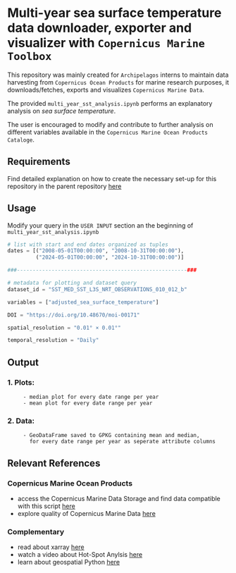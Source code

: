 # Multi-year sea surface temperature data downloader, exporter and visualizer with `Copernicus Marine Toolbox`

This repository was mainly created for `Archipelagos` interns to maintain data harvesting from `Copernicus Ocean Products` for marine research purposes, it downloads/fetches, exports and visualizes `Copernicus Marine Data`.

The provided `multi_year_sst_analysis.ipynb` performs an explanatory analysis on *sea surface temperature*.

The user is encouraged to modify and contribute to further analysis on different variables available in the `Copernicus Marine Ocean Products Cataloge`.

## Requirements

Find detailed explanation on how to create the necessary set-up for this repository in the parent repository [here](https://github.com/moritzm99/hot-cold-spot-analysis-cm)

## Usage

Modify your query in the `USER INPUT` section an the beginning of `multi_year_sst_analysis.ipynb` 

```Python
# list with start and end dates organized as tuples
dates = [("2008-05-01T00:00:00", "2008-10-31T00:00:00"), 
         ("2024-05-01T00:00:00", "2024-10-31T00:00:00")]

###------------------------------------------------------###

# metadata for plotting and dataset query
dataset_id = "SST_MED_SST_L3S_NRT_OBSERVATIONS_010_012_b"

variables = ["adjusted_sea_surface_temperature"]

DOI = "https://doi.org/10.48670/moi-00171"

spatial_resolution = "0.01° × 0.01°"

temporal_resolution = "Daily"
```

## Output

### 1. Plots:
         - median plot for every date range per year
         - mean plot for every date range per year

### 2. Data:
         - GeoDataFrame saved to GPKG containing mean and median,
           for every date range per year as seperate attribute columns

## Relevant References

### Copernicus Marine Ocean Products

- access the Copernicus Marine Data Storage and find data compatible with this script [here](https://data.marine.copernicus.eu/products)
- explore quality of Copernicus Marine Data [here](https://pqd.mercator-ocean.fr/?pk_vid=161106812679b150)

### Complementary 

- read about xarray [here](https://docs.xarray.dev/en/stable/getting-started-guide/installing.html)
- watch a video about Hot-Spot Anylsis [here](https://www.youtube.com/watch?v=sjLyJW95fHM)
- learn about geospatial Python [here](https://geog-312.gishub.org)

